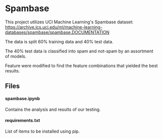 # Spambase

This project utilizes UCI Machine Learning's Spambase dataset:
https://archive.ics.uci.edu/ml/machine-learning-databases/spambase/spambase.DOCUMENTATION

The data is split 60% training data and 40% test data.

The 40% test data is classified into spam and not-spam by an assortment of models.  

Feature were modified to find the feature combinations that yielded the best results.  

## Files

#### spambase.ipynb
Contains the analysis and results of our testing.  

#### requirements.txt
List of items to be installed using pip.
